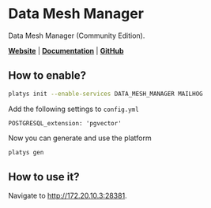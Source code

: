 # Data Mesh Manager

Data Mesh Manager (Community Edition).

**[Website](https://www.datamesh-manager.com/)** | **[Documentation](https://docs.datamesh-manager.com/)** | **[GitHub](https://github.com/datamesh-manager/datamesh-manager-ce)**

## How to enable?

```bash
platys init --enable-services DATA_MESH_MANAGER MAILHOG
```

Add the following settings to `config.yml`

```
POSTGRESQL_extension: 'pgvector'
```

Now you can generate and use the platform

```bash
platys gen
```

## How to use it?

Navigate to <http://172.20.10.3:28381>.
